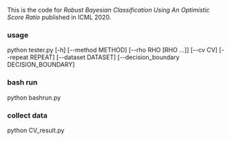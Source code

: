 This is the code for *Robust Bayesian Classification Using An Optimistic Score Ratio* published in ICML 2020.
### usage
python tester.py [-h] [--method METHOD] [--rho RHO [RHO ...]] [--cv CV]
                 [--repeat REPEAT] [--dataset DATASET]
                 [--decision_boundary DECISION_BOUNDARY]

### bash run
python bashrun.py

### collect data
python CV_result.py
